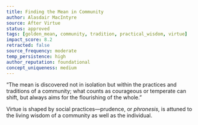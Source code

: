 ```yaml
---
title: Finding the Mean in Community  
author: Alasdair MacIntyre  
source: After Virtue  
status: approved  
tags: [golden_mean, community, tradition, practical_wisdom, virtue]  
impact_score: 8.2  
retracted: false  
source_frequency: moderate  
temp_persistence: high  
author_reputation: foundational  
concept_uniqueness: medium  
---
```


“The mean is discovered not in isolation but within the practices and traditions of a community; what counts as courageous or temperate can shift, but always aims for the flourishing of the whole.”

Virtue is shaped by social practices—prudence, or *phronesis*, is attuned to the living wisdom of a community as well as the individual.